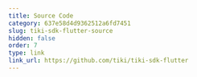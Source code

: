 ```yaml
---
title: Source Code
category: 637e58d4d9362512a6fd7451
slug: tiki-sdk-flutter-source
hidden: false
order: 7
type: link
link_url: https://github.com/tiki/tiki-sdk-flutter
---
```

